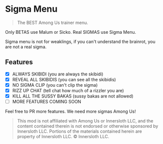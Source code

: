 # Sigma Menu

> The BEST Among Us trainer menu.

Only BETAS use Malum or Sicko. Real SIGMAS use Sigma Menu.

Sigma menu is not for weaklings, if you can't understand the brainrot, you are not a real sigma.

## Features

- [x] ALWAYS SKIBIDI (you are always the skibidi)
- [x] REVEAL ALL SKIBIDIS (you can see all the skibidis)
- [x] NO SIGMA CLIP (you can't clip the sigma)
- [x] RIZZ UP CHAT (tell chat how much of a rizzler you are)
- [X] KILL ALL THE SUSSY BAKAS (sussy bakas are not allowed)
- [ ] MORE FEATURES COMING SOON

Feel free to PR more features. We need more sigmas Among Us!

> This mod is not affiliated with Among Us or Innersloth LLC, and the content contained therein is not endorsed or otherwise sponsored by Innersloth LLC. Portions of the materials contained herein are property of Innersloth LLC. © Innersloth LLC.